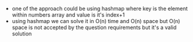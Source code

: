 - one of the approach could be using hashmap where key is the element within numbers array and value is it's index+1
​
- using hashmap we can solve it in O(n) time and O(n) space but O(n) space is not accepted by the question requirements but it's a valid solution